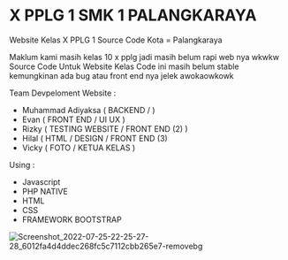# X PPLG 1 SMK 1 PALANGKARAYA

Website Kelas X PPLG 1 Source Code 
Kota = Palangkaraya

Maklum kami masih kelas 10 x pplg jadi masih belum rapi web nya wkwkw
Source Code Untuk Website Kelas 
Code ini masih belum stable kemungkinan ada bug atau front end nya jelek awokaowkowk

Team Devpeloment Website : 
- Muhammad Adiyaksa ( BACKEND / )
- Evan ( FRONT END / UI UX )
- Rizky ( TESTING WEBSITE / FRONT END (2) )
- Hilal (  HTML / DESIGN / FRONT END (3)
- Vicky ( FOTO / KETUA KELAS )

Using :
- Javascript
- PHP NATIVE
- HTML 
- CSS
- FRAMEWORK BOOTSTRAP


![Screenshot_2022-07-25-22-25-27-28_6012fa4d4ddec268fc5c7112cbb265e7-removebg](https://user-images.githubusercontent.com/110284922/181905371-dc21d0a5-f364-4db6-88a3-94a833762d03.png)
